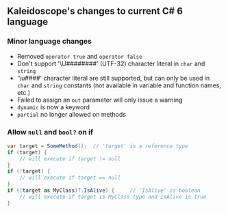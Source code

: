## Kaleidoscope's changes to current C# 6 language

### Minor language changes
* Removed `operator true` and `operator false`
* Don't support '\U########' (UTF-32) character literal in `char` and `string`
* '\u####' character literal are still supported, but can only be used in `char` and `string` constants (not available in variable and function names, etc.)
* Failed to assign an `out` parameter will only issue a warning
* `dynamic` is now a keyword
* `partial` no longer allowed on methods

### Allow `null` and `bool?` on if
```C#
var target = SomeMethod();  // 'target' is a reference type
if (target) {
    // will execute if target != null
}
if (!target) {
    // will execute if target == null
}
if ((target as MyClass)?.IsAlive) {     // 'IsAlive' is boolean
    // will execute if target is MyClass type and IsAlive is true
}
```
